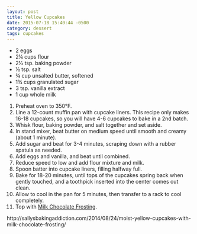 ```yaml
---
layout: post
title: Yellow Cupcakes
date: 2015-07-18 15:40:44 -0500
category: dessert
tags: cupcakes
---
```

<div class="left">
<div class="ingredients">
<ul>
	<li class="ingredient">2 eggs</li>
	<li class="ingredient">2¼ cups flour</li>
	<li class="ingredient">2½ tsp. baking powder</li>
	<li class="ingredient">½ tsp. salt</li>
	<li class="ingredient">¾ cup unsalted butter, softened</li>
	<li class="ingredient">1¾ cups granulated sugar</li>
	<li class="ingredient">3 tsp. vanilla extract</li>
	<li class="ingredient">1 cup whole milk</li>
</ul>
<ol>
	<li>Preheat oven to 350°F.</li>
	<li>Line a 12-count muffin pan with cupcake liners. This recipe only makes 16-18 cupcakes, so you will have 4-6 cupcakes to bake in a 2nd batch.</li>
	<li>Whisk flour, baking powder, and salt together and set aside.</li>
	<li>In stand mixer, beat butter on medium speed until smooth and creamy (about 1 minute).</li>
	<li>Add sugar and beat for 3-4 minutes, scraping down with a rubber spatula as needed.</li>
	<li>Add eggs and vanilla, and beat until combined.</li>
	<li>Reduce speed to low and add flour mixture and milk.</li>
	<li>Spoon batter into cupcake liners, filling halfway full.</li>
	<li>Bake for 18-20 minutes, until tops of the cupcakes spring back when gently touched, and a toothpick inserted into the center comes out clean.</li>
	<li>Allow to cool in the pan for 5 minutes, then transfer to a rack to cool completely.</li>
	<li>Top with <a href="http://tfsh.us/memory/7232/milk-chocolate-frosting/">Milk Chocolate Frosting</a>.</li>
</ol>
http://sallysbakingaddiction.com/2014/08/24/moist-yellow-cupcakes-with-milk-chocolate-frosting/  
  
</div>
</div>
<div class="right"></div>
